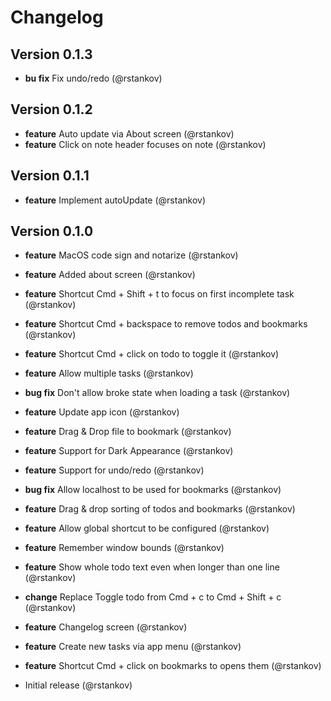 # Changelog


## Version 0.1.3

* __bu fix__ Fix undo/redo (@rstankov)

## Version 0.1.2

* __feature__ Auto update via About screen (@rstankov)
* __feature__ Click on note header focuses on note (@rstankov)

## Version 0.1.1

* __feature__ Implement autoUpdate (@rstankov)

## Version 0.1.0

* __feature__ MacOS code sign and notarize (@rstankov)
* __feature__ Added about screen (@rstankov)
* __feature__ Shortcut Cmd + Shift + t to focus on first incomplete task (@rstankov)
* __feature__ Shortcut Cmd + backspace to remove todos and bookmarks (@rstankov)
* __feature__ Shortcut Cmd + click on todo to toggle it (@rstankov)
* __feature__ Allow multiple tasks (@rstankov)
* __bug fix__ Don't allow broke state when loading a task (@rstankov)
* __feature__ Update app icon (@rstankov)
* __feature__ Drag & Drop file to bookmark (@rstankov)
* __feature__ Support for Dark Appearance (@rstankov)
* __feature__ Support for undo/redo (@rstankov)
* __bug fix__ Allow localhost to be used for bookmarks (@rstankov)
* __feature__ Drag & drop sorting of todos and bookmarks (@rstankov)
* __feature__ Allow global shortcut to be configured (@rstankov)
* __feature__ Remember window bounds (@rstankov)
* __feature__ Show whole todo text even when longer than one line (@rstankov)
* __change__ Replace Toggle todo from Cmd + c to Cmd + Shift + c (@rstankov)
* __feature__ Changelog screen (@rstankov)
* __feature__ Create new tasks via app menu (@rstankov)
* __feature__ Shortcut  Cmd + click on bookmarks to opens them (@rstankov)

* Initial release (@rstankov)
